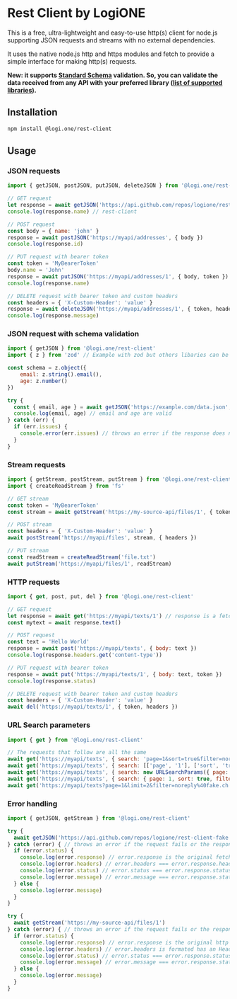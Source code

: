 # Rest Client by LogiONE

This is a free, ultra-lightweight and easy-to-use http(s) client for node.js supporting JSON requests and streams with no external dependencies.

It uses the native node.js http and https modules and fetch to provide a simple interface for making http(s) requests.

**New: it supports [Standard Schema](https://standardschema.dev) validation. So, you can validate the data received from any API with your preferred library ([list of supported libraries](https://github.com/standard-schema/standard-schema/blob/main/packages/spec/README.md#what-schema-libraries-implement-the-spec)).**

## Installation

```bash
npm install @logi.one/rest-client
```

## Usage

### JSON requests

```javascript
import { getJSON, postJSON, putJSON, deleteJSON } from '@logi.one/rest-client'

// GET request
let response = await getJSON('https://api.github.com/repos/logione/rest-client')
console.log(response.name) // rest-client

// POST request
const body = { name: 'john' }
response = await postJSON('https://myapi/addresses', { body })
console.log(response.id)

// PUT request with bearer token
const token = 'MyBearerToken'
body.name = 'John'
response = await putJSON('https://myapi/addresses/1', { body, token })
console.log(response.name)

// DELETE request with bearer token and custom headers
const headers = { 'X-Custom-Header': 'value' }
response = await deleteJSON('https://myapi/addresses/1', { token, headers })
console.log(response.message) 
```

### JSON request with schema validation 
 
```javascript
import { getJSON } from '@logi.one/rest-client'
import { z } from 'zod' // Example with zod but others libaries can be used

const schema = z.object({
    email: z.string().email(),
    age: z.number()
})

try {
  const { email, age } = await getJSON('https://example.com/data.json', { schema })
  console.log(email, age) // email and age are valid
} catch (err) {
  if (err.issues) {
    console.error(err.issues) // throws an error if the response does not match the schema
  }
}
```

### Stream requests

```javascript
import { getStream, postStream, putStream } from '@logi.one/rest-client'
import { createReadStream } from 'fs'

// GET stream
const token = 'MyBearerToken'
const stream = await getStream('https://my-source-api/files/1', { token }) // stream is an http IncomingMessage object

// POST stream
const headers = { 'X-Custom-Header': 'value' }
await postStream('https://myapi/files', stream, { headers })

// PUT stream
const readStream = createReadStream('file.txt')
await putStream('https://myapi/files/1', readStream)
```

### HTTP requests

```javascript
import { get, post, put, del } from '@logi.one/rest-client'

// GET request
let response = await get('https://myapi/texts/1') // response is a fetch Response object
const mytext = await response.text()

// POST request
const text = 'Hello World'
response = await post('https://myapi/texts', { body: text })
console.log(response.headers.get('content-type'))

// PUT request with bearer token
response = await put('https://myapi/texts/1', { body: text, token })
console.log(response.status)

// DELETE request with bearer token and custom headers
const headers = { 'X-Custom-Header': 'value' }
await del('https://myapi/texts/1', { token, headers })
```

### URL Search parameters

```javascript
import { get } from '@logi.one/rest-client'

// The requests that follow are all the same
await get('https://myapi/texts', { search: 'page=1&sort=true&filter=noreply%40fake.ch' })
await get('https://myapi/texts', { search: [['page', '1'], ['sort', 'true'], ['filter', 'noreply@fake.ch']]})
await get('https://myapi/texts', { search: new URLSearchParams({ page: '1', sort: 'true', filter: 'noreply@fake.ch' })})
await get('https://myapi/texts', { search: { page: 1, sort: true, filter: 'noreply@fake.ch' }})
await get('https://myapi/texts?page=1&limit=2&filter=noreply%40fake.ch')
```

### Error handling

```javascript	
import { getJSON, getStream } from '@logi.one/rest-client'

try {
  await getJSON('https://api.github.com/repos/logione/rest-client-fake')
} catch (error) { // throws an error if the request fails or the response status is not 2xx
  if (error.status) {
    console.log(error.response) // error.response is the original fetch Response object
    console.log(error.headers) // error.headers === error.response.headers
    console.log(error.status) // error.status === error.response.status
    console.log(error.message) // error.message === error.response.statusText
  } else {
    console.log(error.message)
  }
}

try {
  await getStream('https://my-source-api/files/1')
} catch (error) { // throws an error if the request fails or the response status is not 2xx
  if (error.status) {
    console.log(error.response) // error.response is the original http IncomingMessage object
    console.log(error.headers) // error.headers is formated has an Headers object
    console.log(error.status) // error.status === error.response.statusCode
    console.log(error.message) // error.message === error.response.statusMessage
  } else {
    console.log(error.message)
  }
}
```